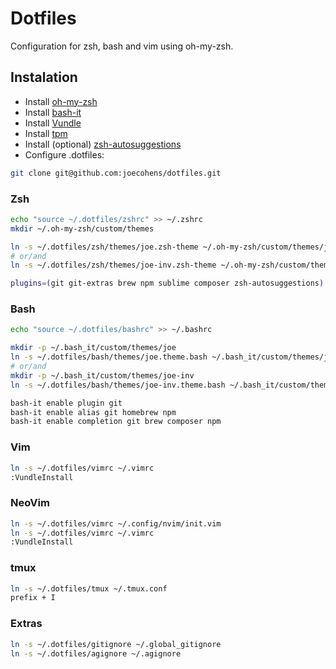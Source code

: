 # Dotfiles

Configuration for zsh, bash and vim using oh-my-zsh.

## Instalation

- Install [oh-my-zsh](https://github.com/robbyrussell/oh-my-zsh)
- Install [bash-it](https://github.com/Bash-it/bash-it)
- Install [Vundle](https://github.com/VundleVim/Vundle.vim)
- Install [tpm](https://github.com/tmux-plugins/tpm)
- Install (optional) [zsh-autosuggestions](https://github.com/zsh-users/zsh-autosuggestions)
- Configure .dotfiles:

```bash
git clone git@github.com:joecohens/dotfiles.git
```

### Zsh

```bash
echo "source ~/.dotfiles/zshrc" >> ~/.zshrc
mkdir ~/.oh-my-zsh/custom/themes

ln -s ~/.dotfiles/zsh/themes/joe.zsh-theme ~/.oh-my-zsh/custom/themes/joe.zsh-theme
# or/and
ln -s ~/.dotfiles/zsh/themes/joe-inv.zsh-theme ~/.oh-my-zsh/custom/themes/joe-inv.zsh-theme

plugins=(git git-extras brew npm sublime composer zsh-autosuggestions)
```

### Bash

```bash
echo "source ~/.dotfiles/bashrc" >> ~/.bashrc

mkdir -p ~/.bash_it/custom/themes/joe
ln -s ~/.dotfiles/bash/themes/joe.theme.bash ~/.bash_it/custom/themes/joe/joe.theme.bash
# or/and
mkdir -p ~/.bash_it/custom/themes/joe-inv
ln -s ~/.dotfiles/bash/themes/joe-inv.theme.bash ~/.bash_it/custom/themes/joe-inv/joe-inv.theme.bash

bash-it enable plugin git
bash-it enable alias git homebrew npm
bash-it enable completion git brew composer npm
```

### Vim

```bash
ln -s ~/.dotfiles/vimrc ~/.vimrc
:VundleInstall
```

### NeoVim

```bash
ln -s ~/.dotfiles/vimrc ~/.config/nvim/init.vim
ln -s ~/.dotfiles/vimrc ~/.vimrc
:VundleInstall
```

### tmux

```bash
ln -s ~/.dotfiles/tmux ~/.tmux.conf
prefix + I
```

### Extras

```bash
ln -s ~/.dotfiles/gitignore ~/.global_gitignore
ln -s ~/.dotfiles/agignore ~/.agignore
```

